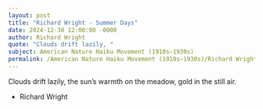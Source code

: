 ```yaml
---
layout: post
title: "Richard Wright - Summer Days"
date: 2024-12-30 12:00:00 -0000
author: Richard Wright
quote: "Clouds drift lazily, "
subject: American Nature Haiku Movement (1910s–1930s)
permalink: /American Nature Haiku Movement (1910s–1930s)/Richard Wright/Richard Wright - Summer Days
---
```


Clouds drift lazily, 
the sun’s warmth on the meadow, 
gold in the still air.

- Richard Wright
